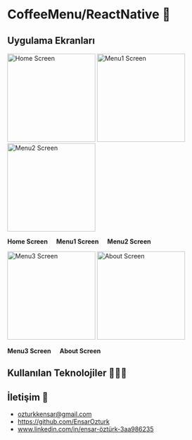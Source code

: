 # CoffeeMenu/ReactNative 🍿

## Uygulama Ekranları 

<p align="left">
  <img src="screenshots/home.png" alt="Home Screen" width="200"/>
  <img src="screenshots/menu1.png" alt="Menu1 Screen" width="200"/>
  <img src="screenshots/menu2.png" alt="Menu2 Screen" width="200"/>
</p>
<p align="left">
  <b>Home Screen</b>&nbsp;&nbsp;&nbsp;&nbsp;
  <b>Menu1 Screen</b>&nbsp;&nbsp;&nbsp;&nbsp;
  <b>Menu2 Screen</b>
</p>

<p align="left">
  <img src="screenshots/menu3.png" alt="Menu3 Screen" width="200"/>
  <img src="screenshots/about.png" alt="About Screen" width="200"/>
</p>
<p align="left">
  <b>Menu3 Screen</b>&nbsp;&nbsp;&nbsp;&nbsp;
  <b>About Screen</b>
</p>

## Kullanılan Teknolojiler 👨🏻‍💻



## İletişim 💌
- ozturkkensar@gmail.com
- https://github.com/EnsarOzturk
- www.linkedin.com/in/ensar-öztürk-3aa986235
